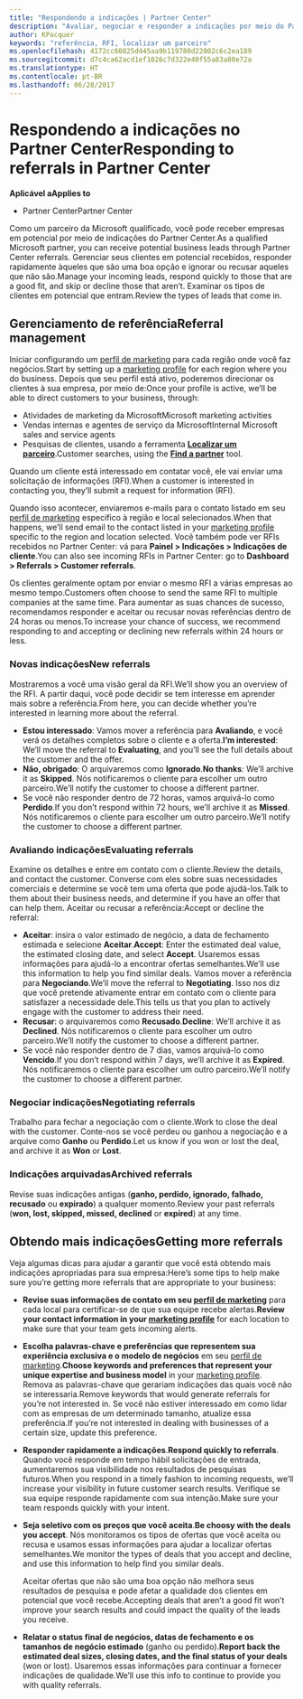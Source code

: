 ```yaml
---
title: "Respondendo a indicações | Partner Center"
description: "Avaliar, negociar e responder a indicações por meio do Partner Center."
author: KPacquer
keywords: "referência, RFI, localizar um parceiro"
ms.openlocfilehash: 4172cc60825d445aa9b119780d22002c6c2ea189
ms.sourcegitcommit: d7c4ca62acd1ef1026c7d322e40f55a83a80e72a
ms.translationtype: HT
ms.contentlocale: pt-BR
ms.lasthandoff: 06/28/2017
---
```

# <a name="responding-to-referrals-in-partner-center"></a><span data-ttu-id="f9f6a-104">Respondendo a indicações no Partner Center</span><span class="sxs-lookup"><span data-stu-id="f9f6a-104">Responding to referrals in Partner Center</span></span>

**<span data-ttu-id="f9f6a-105">Aplicável a</span><span class="sxs-lookup"><span data-stu-id="f9f6a-105">Applies to</span></span>**

-  <span data-ttu-id="f9f6a-106">Partner Center</span><span class="sxs-lookup"><span data-stu-id="f9f6a-106">Partner Center</span></span>

<span data-ttu-id="f9f6a-107">Como um parceiro da Microsoft qualificado, você pode receber empresas em potencial por meio de indicações do Partner Center.</span><span class="sxs-lookup"><span data-stu-id="f9f6a-107">As a qualified Microsoft partner, you can receive potential business leads through Partner Center referrals.</span></span> <span data-ttu-id="f9f6a-108">Gerenciar seus clientes em potencial recebidos, responder rapidamente àqueles que são uma boa opção e ignorar ou recusar aqueles que não são.</span><span class="sxs-lookup"><span data-stu-id="f9f6a-108">Manage your incoming leads, respond quickly to those that are a good fit, and skip or decline those that aren’t.</span></span> <span data-ttu-id="f9f6a-109">Examinar os tipos de clientes em potencial que entram.</span><span class="sxs-lookup"><span data-stu-id="f9f6a-109">Review the types of leads that come in.</span></span> 

## <a name="referral-management"></a><span data-ttu-id="f9f6a-110">Gerenciamento de referência</span><span class="sxs-lookup"><span data-stu-id="f9f6a-110">Referral management</span></span>

<span data-ttu-id="f9f6a-111">Iniciar configurando um [perfil de marketing](create-a-marketing-profile.md) para cada região onde você faz negócios.</span><span class="sxs-lookup"><span data-stu-id="f9f6a-111">Start by setting up a [marketing profile](create-a-marketing-profile.md) for each region where you do business.</span></span> <span data-ttu-id="f9f6a-112">Depois que seu perfil está ativo, poderemos direcionar os clientes à sua empresa, por meio de:</span><span class="sxs-lookup"><span data-stu-id="f9f6a-112">Once your profile is active, we’ll be able to direct customers to your business, through:</span></span>

*  <span data-ttu-id="f9f6a-113">Atividades de marketing da Microsoft</span><span class="sxs-lookup"><span data-stu-id="f9f6a-113">Microsoft marketing activities</span></span>
*  <span data-ttu-id="f9f6a-114">Vendas internas e agentes de serviço da Microsoft</span><span class="sxs-lookup"><span data-stu-id="f9f6a-114">Internal Microsoft sales and service agents</span></span>
*  <span data-ttu-id="f9f6a-115">Pesquisas de clientes, usando a ferramenta **[Localizar um parceiro](https://partnercenter.microsoft.com/pcv/search)**.</span><span class="sxs-lookup"><span data-stu-id="f9f6a-115">Customer searches, using the **[Find a partner](https://partnercenter.microsoft.com/pcv/search)** tool.</span></span>

<span data-ttu-id="f9f6a-116">Quando um cliente está interessado em contatar você, ele vai enviar uma solicitação de informações (RFI).</span><span class="sxs-lookup"><span data-stu-id="f9f6a-116">When a customer is interested in contacting you, they’ll submit a request for information (RFI).</span></span> 

<span data-ttu-id="f9f6a-117">Quando isso acontecer, enviaremos e-mails para o contato listado em seu [perfil de marketing](create-a-marketing-profile.md) específico à região e local selecionados.</span><span class="sxs-lookup"><span data-stu-id="f9f6a-117">When that happens, we’ll send email to the contact listed in your [marketing profile](create-a-marketing-profile.md) specific to the region and location selected.</span></span> <span data-ttu-id="f9f6a-118">Você também pode ver RFIs recebidos no Partner Center: vá para **Painel > Indicações > Indicações de cliente**.</span><span class="sxs-lookup"><span data-stu-id="f9f6a-118">You can also see incoming RFIs in Partner Center: go to **Dashboard > Referrals > Customer referrals**.</span></span>

<span data-ttu-id="f9f6a-119">Os clientes geralmente optam por enviar o mesmo RFI a várias empresas ao mesmo tempo.</span><span class="sxs-lookup"><span data-stu-id="f9f6a-119">Customers often choose to send the same RFI to multiple companies at the same time.</span></span> <span data-ttu-id="f9f6a-120">Para aumentar as suas chances de sucesso, recomendamos responder e aceitar ou recusar novas referências dentro de 24 horas ou menos.</span><span class="sxs-lookup"><span data-stu-id="f9f6a-120">To increase your chance of success, we recommend responding to and accepting or declining new referrals within 24 hours or less.</span></span>

### <a name="new-referrals"></a><span data-ttu-id="f9f6a-121">Novas indicações</span><span class="sxs-lookup"><span data-stu-id="f9f6a-121">New referrals</span></span>

<span data-ttu-id="f9f6a-122">Mostraremos a você uma visão geral da RFI.</span><span class="sxs-lookup"><span data-stu-id="f9f6a-122">We’ll show you an overview of the RFI.</span></span> <span data-ttu-id="f9f6a-123">A partir daqui, você pode decidir se tem interesse em aprender mais sobre a referência.</span><span class="sxs-lookup"><span data-stu-id="f9f6a-123">From here, you can decide whether you’re interested in learning more about the referral.</span></span> 

*  <span data-ttu-id="f9f6a-124">**Estou interessado**: Vamos mover a referência para **Avaliando**, e você verá os detalhes completos sobre o cliente e a oferta.</span><span class="sxs-lookup"><span data-stu-id="f9f6a-124">**I’m interested**: We’ll move the referral to **Evaluating**, and you’ll see the full details about the customer and the offer.</span></span> 
*  <span data-ttu-id="f9f6a-125">**Não, obrigado**: O arquivaremos como **Ignorado**.</span><span class="sxs-lookup"><span data-stu-id="f9f6a-125">**No thanks**: We’ll archive it as **Skipped**.</span></span> <span data-ttu-id="f9f6a-126">Nós notificaremos o cliente para escolher um outro parceiro.</span><span class="sxs-lookup"><span data-stu-id="f9f6a-126">We’ll notify the customer to choose a different partner.</span></span>
*  <span data-ttu-id="f9f6a-127">Se você não responder dentro de 72 horas, vamos arquivá-lo como **Perdido**.</span><span class="sxs-lookup"><span data-stu-id="f9f6a-127">If you don’t respond within 72 hours, we’ll archive it as **Missed**.</span></span> <span data-ttu-id="f9f6a-128">Nós notificaremos o cliente para escolher um outro parceiro.</span><span class="sxs-lookup"><span data-stu-id="f9f6a-128">We’ll notify the customer to choose a different partner.</span></span>

### <a name="evaluating-referrals"></a><span data-ttu-id="f9f6a-129">Avaliando indicações</span><span class="sxs-lookup"><span data-stu-id="f9f6a-129">Evaluating referrals</span></span>

<span data-ttu-id="f9f6a-130">Examine os detalhes e entre em contato com o cliente.</span><span class="sxs-lookup"><span data-stu-id="f9f6a-130">Review the details, and contact the customer.</span></span> <span data-ttu-id="f9f6a-131">Converse com eles sobre suas necessidades comerciais e determine se você tem uma oferta que pode ajudá-los.</span><span class="sxs-lookup"><span data-stu-id="f9f6a-131">Talk to them about their business needs, and determine if you have an offer that can help them.</span></span> <span data-ttu-id="f9f6a-132">Aceitar ou recusar a referência:</span><span class="sxs-lookup"><span data-stu-id="f9f6a-132">Accept or decline the referral:</span></span> 

*  <span data-ttu-id="f9f6a-133">**Aceitar**: insira o valor estimado de negócio, a data de fechamento estimada e selecione **Aceitar**.</span><span class="sxs-lookup"><span data-stu-id="f9f6a-133">**Accept**: Enter the estimated deal value, the estimated closing date, and select **Accept**.</span></span> <span data-ttu-id="f9f6a-134">Usaremos essas informações para ajudá-lo a encontrar ofertas semelhantes.</span><span class="sxs-lookup"><span data-stu-id="f9f6a-134">We’ll use this information to help you find similar deals.</span></span> <span data-ttu-id="f9f6a-135">Vamos mover a referência para **Negociando**.</span><span class="sxs-lookup"><span data-stu-id="f9f6a-135">We’ll move the referral to **Negotiating**.</span></span> <span data-ttu-id="f9f6a-136">Isso nos diz que você pretende ativamente entrar em contato com o cliente para satisfazer a necessidade dele.</span><span class="sxs-lookup"><span data-stu-id="f9f6a-136">This tells us that you plan to actively engage with the customer to address their need.</span></span>
*  <span data-ttu-id="f9f6a-137">**Recusar**: o arquivaremos como **Recusado**.</span><span class="sxs-lookup"><span data-stu-id="f9f6a-137">**Decline**: We’ll archive it as **Declined**.</span></span> <span data-ttu-id="f9f6a-138">Nós notificaremos o cliente para escolher um outro parceiro.</span><span class="sxs-lookup"><span data-stu-id="f9f6a-138">We’ll notify the customer to choose a different partner.</span></span>
*  <span data-ttu-id="f9f6a-139">Se você não responder dentro de 7 dias, vamos arquivá-lo como **Vencido**.</span><span class="sxs-lookup"><span data-stu-id="f9f6a-139">If you don’t respond within 7 days, we’ll archive it as **Expired**.</span></span> <span data-ttu-id="f9f6a-140">Nós notificaremos o cliente para escolher um outro parceiro.</span><span class="sxs-lookup"><span data-stu-id="f9f6a-140">We’ll notify the customer to choose a different partner.</span></span>

### <a name="negotiating-referrals"></a><span data-ttu-id="f9f6a-141">Negociar indicações</span><span class="sxs-lookup"><span data-stu-id="f9f6a-141">Negotiating referrals</span></span>

<span data-ttu-id="f9f6a-142">Trabalho para fechar a negociação com o cliente.</span><span class="sxs-lookup"><span data-stu-id="f9f6a-142">Work to close the deal with the customer.</span></span> <span data-ttu-id="f9f6a-143">Conte-nos se você perdeu ou ganhou a negociação e a arquive como **Ganho** ou **Perdido**.</span><span class="sxs-lookup"><span data-stu-id="f9f6a-143">Let us know if you won or lost the deal, and archive it as **Won** or **Lost**.</span></span> 

### <a name="archived-referrals"></a><span data-ttu-id="f9f6a-144">Indicações arquivadas</span><span class="sxs-lookup"><span data-stu-id="f9f6a-144">Archived referrals</span></span>

<span data-ttu-id="f9f6a-145">Revise suas indicações antigas (**ganho, perdido, ignorado, falhado, recusado** ou **expirado**) a qualquer momento.</span><span class="sxs-lookup"><span data-stu-id="f9f6a-145">Review your past referrals (**won, lost, skipped, missed, declined** or **expired**) at any time.</span></span> 

## <a name="getting-more-referrals"></a><span data-ttu-id="f9f6a-146">Obtendo mais indicações</span><span class="sxs-lookup"><span data-stu-id="f9f6a-146">Getting more referrals</span></span>

<span data-ttu-id="f9f6a-147">Veja algumas dicas para ajudar a garantir que você está obtendo mais indicações apropriadas para sua empresa:</span><span class="sxs-lookup"><span data-stu-id="f9f6a-147">Here’s some tips to help make sure you’re getting more referrals that are appropriate to your business:</span></span>

*  <span data-ttu-id="f9f6a-148">**Revise suas informações de contato em seu [perfil de marketing](create-a-marketing-profile.md)** para cada local para certificar-se de que sua equipe recebe alertas.</span><span class="sxs-lookup"><span data-stu-id="f9f6a-148">**Review your contact information in your [marketing profile](create-a-marketing-profile.md)** for each location to make sure that your team gets incoming alerts.</span></span>

*  <span data-ttu-id="f9f6a-149">**Escolha palavras-chave e preferências que representem sua experiência exclusiva e o modelo de negócios** em seu [perfil de marketing](create-a-marketing-profile.md).</span><span class="sxs-lookup"><span data-stu-id="f9f6a-149">**Choose keywords and preferences that represent your unique expertise and business model** in your [marketing profile](create-a-marketing-profile.md).</span></span> <span data-ttu-id="f9f6a-150">Remova as palavras-chave que gerariam indicações das quais você não se interessaria.</span><span class="sxs-lookup"><span data-stu-id="f9f6a-150">Remove keywords that would generate referrals for you’re not interested in.</span></span> <span data-ttu-id="f9f6a-151">Se você não estiver interessado em como lidar com as empresas de um determinado tamanho, atualize essa preferência.</span><span class="sxs-lookup"><span data-stu-id="f9f6a-151">If you’re not interested in dealing with businesses of a certain size, update this preference.</span></span>

*  <span data-ttu-id="f9f6a-152">**Responder rapidamente a indicações**.</span><span class="sxs-lookup"><span data-stu-id="f9f6a-152">**Respond quickly to referrals**.</span></span> <span data-ttu-id="f9f6a-153">Quando você responde em tempo hábil solicitações de entrada, aumentaremos sua visibilidade nos resultados de pesquisas futuros.</span><span class="sxs-lookup"><span data-stu-id="f9f6a-153">When you respond in a timely fashion to incoming requests, we’ll increase your visibility in future customer search results.</span></span> <span data-ttu-id="f9f6a-154">Verifique se sua equipe responde rapidamente com sua intenção.</span><span class="sxs-lookup"><span data-stu-id="f9f6a-154">Make sure your team responds quickly with your intent.</span></span>

*  <span data-ttu-id="f9f6a-155">**Seja seletivo com os preços que você aceita**.</span><span class="sxs-lookup"><span data-stu-id="f9f6a-155">**Be choosy with the deals you accept**.</span></span> <span data-ttu-id="f9f6a-156">Nós monitoramos os tipos de ofertas que você aceita ou recusa e usamos essas informações para ajudar a localizar ofertas semelhantes.</span><span class="sxs-lookup"><span data-stu-id="f9f6a-156">We monitor the types of deals that you accept and decline, and use this information to help find you similar deals.</span></span> 

   <span data-ttu-id="f9f6a-157">Aceitar ofertas que não são uma boa opção não melhora seus resultados de pesquisa e pode afetar a qualidade dos clientes em potencial que você recebe.</span><span class="sxs-lookup"><span data-stu-id="f9f6a-157">Accepting deals that aren’t a good fit won’t improve your search results and could impact the quality of the leads you receive.</span></span>

*  <span data-ttu-id="f9f6a-158">**Relatar o status final de negócios, datas de fechamento e os tamanhos de negócio estimado** (ganho ou perdido).</span><span class="sxs-lookup"><span data-stu-id="f9f6a-158">**Report back the estimated deal sizes, closing dates, and the final status of your deals** (won or lost).</span></span> <span data-ttu-id="f9f6a-159">Usaremos essas informações para continuar a fornecer indicações de qualidade.</span><span class="sxs-lookup"><span data-stu-id="f9f6a-159">We’ll use this info to continue to provide you with quality referrals.</span></span>
